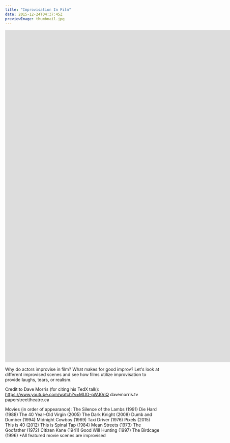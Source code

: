 ```yaml
---
title: "Improvisation In Film"
date: 2015-12-24T04:37:45Z
previewImage: thumbnail.jpg
---
```


<iframe width="1920" height="1080" src="https://www.youtube.com/embed/mQgZjRf-xmY" frameborder="0" allow="accelerometer; autoplay; clipboard-write; encrypted-media; gyroscope; picture-in-picture" allowfullscreen></iframe>

Why do actors improvise in film? What makes for good improv? Let's look at different improvised scenes and see how films utilize improvisation to provide laughs, tears, or realism.

Credit to Dave Morris (for citing his TedX talk):
https://www.youtube.com/watch?v=MUO-pWJ0riQ
davemorris.tv
paperstreettheatre.ca

Movies (in order of appearance):
The Silence of the Lambs (1991)
Die Hard (1988)
The 40 Year-Old Virgin (2005)
The Dark Knight (2008)
Dumb and Dumber (1994)
Midnight Cowboy (1969)
Taxi Driver (1976)
Pixels (2015)
This is 40 (2012)
This is Spinal Tap (1984)
Mean Streets (1973)
The Godfather (1972)
Citizen Kane (1941)
Good Will Hunting (1997)
The Birdcage (1996)
*All featured movie scenes are improvised